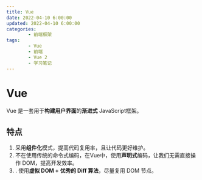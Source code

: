 ```yaml
---
title: Vue
date: 2022-04-10 6:00:00
updated: 2022-04-10 6:00:00
categories:
        - 前端框架
tags:
        - Vue
        - 前端
        - Vue 2
        - 学习笔记
---
```


# Vue

Vue 是一套用于**构建用户界面**的**渐进式** JavaScript框架。

## 特点

1. 采用**组件化**模式，提高代码复用率，且让代码更好维护。
2. 不在使用传统的命令式编码，在Vue中，使用**声明式**编码，让我们无需直接操作 DOM，提高开发效率。
3. . 使用**虚拟 DOM + 优秀的 Diff 算法**，尽量复用 DOM 节点。